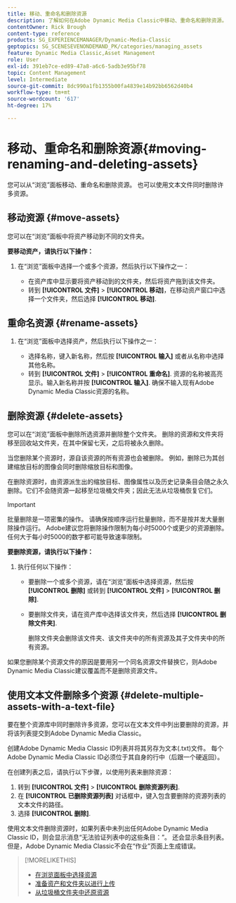 ```yaml
---
title: 移动、重命名和删除资源
description: 了解如何在Adobe Dynamic Media Classic中移动、重命名和删除资源。
contentOwner: Rick Brough
content-type: reference
products: SG_EXPERIENCEMANAGER/Dynamic-Media-Classic
geptopics: SG_SCENESEVENONDEMAND_PK/categories/managing_assets
feature: Dynamic Media Classic,Asset Management
role: User
exl-id: 391eb7ce-ed89-47a8-a6c6-5adb3e95bf78
topic: Content Management
level: Intermediate
source-git-commit: 8dc990a1fb1355b00fa4839e14b92bb6562d40b4
workflow-type: tm+mt
source-wordcount: '617'
ht-degree: 17%

---
```


# 移动、重命名和删除资源{#moving-renaming-and-deleting-assets}

您可以从“浏览”面板移动、重命名和删除资源。 也可以使用文本文件同时删除许多资源。

## 移动资源 {#move-assets}

您可以在“浏览”面板中将资产移动到不同的文件夹。

**要移动资产，请执行以下操作：**

1. 在“浏览”面板中选择一个或多个资源，然后执行以下操作之一：

   * 在资产库中显示要将资产移动到的文件夹，然后将资产拖到该文件夹。
   * 转到 **[!UICONTROL 文件]** > **[!UICONTROL 移动]**，在移动资产窗口中选择一个文件夹，然后选择 **[!UICONTROL 移动]**.

## 重命名资源 {#rename-assets}

1. 在“浏览”面板中选择资产，然后执行以下操作之一：

   * 选择名称，键入新名称，然后按 **[!UICONTROL 输入]** 或者从名称中选择其他名称。
   * 转到 **[!UICONTROL 文件]** > **[!UICONTROL 重命名]**. 资源的名称被高亮显示。输入新名称并按 **[!UICONTROL 输入]**. 确保不输入现有Adobe Dynamic Media Classic资源的名称。

## 删除资源 {#delete-assets}

您可以在“浏览”面板中删除所选资源并删除整个文件夹。 删除的资源和文件夹将移至回收站文件夹，在其中保留七天，之后将被永久删除。

当您删除某个资源时，源自该资源的所有资源也会被删除。 例如，删除已为其创建缩放目标的图像会同时删除缩放目标和图像。

在删除资源时，由资源派生出的缩放目标、图像属性以及历史记录条目会随之永久删除。它们不会随资源一起移至垃圾桶文件夹；因此无法从垃圾桶恢复它们。

>[!IMPORTANT]
>
>批量删除是一项密集的操作。 请确保按顺序运行批量删除，而不是按并发大量删除操作运行。 Adobe建议您将删除操作限制为每小时5000个或更少的资源删除。 任何大于每小时5000的数字都可能导致速率限制。

**要删除资源，请执行以下操作：**

1. 执行任何以下操作：

   * 要删除一个或多个资源，请在“浏览”面板中选择资源，然后按 **[!UICONTROL 删除]** 或转到 **[!UICONTROL 文件]** > **[!UICONTROL 删除]**.
   * 要删除文件夹，请在资产库中选择该文件夹，然后选择 **[!UICONTROL 删除文件夹]**.

     删除文件夹会删除该文件夹、该文件夹中的所有资源及其子文件夹中的所有资源。

如果您删除某个资源文件的原因是要用另一个同名资源文件替换它，则Adobe Dynamic Media Classic建议覆盖而不是删除资源文件。

## 使用文本文件删除多个资源 {#delete-multiple-assets-with-a-text-file}

要在整个资源库中同时删除许多资源，您可以在文本文件中列出要删除的资源，并将该列表提交到Adobe Dynamic Media Classic。

创建Adobe Dynamic Media Classic ID列表并将其另存为文本(.txt)文件。 每个Adobe Dynamic Media Classic ID必须位于其自身的行中（后跟一个硬返回）。

在创建列表之后，请执行以下步骤，以使用列表来删除资源：

1. 转到 **[!UICONTROL 文件]** > **[!UICONTROL 删除资源列表]**.
1. 在 **[!UICONTROL 已删除资源列表]** 对话框中，键入包含要删除的资源列表的文本文件的路径。
1. 选择 **[!UICONTROL 删除]**.

使用文本文件删除资源时，如果列表中未列出任何Adobe Dynamic Media Classic ID，则会显示消息“无法验证列表中的这些条目：”。 还会显示条目列表。 但是，Adobe Dynamic Media Classic不会在“作业”页面上生成错误。

>[!MORELIKETHIS]
>
>* [在浏览面板中选择资源](selecting-assets-browse-panel.md#selecting_assets_in_the_browse_panel)
>* [准备资产和文件夹以进行上传](uploading-files.md#preparing_your_assets_and_folders_for_uploading)
>* [从垃圾桶文件夹中还原资源](trash-folder.md#restoring_assets_from_the_trash_folder)
